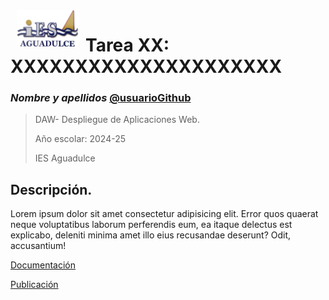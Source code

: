
<img src="./docs/img/logo_ies_aguadulce.png" width="100px" style="float:left;padding: 0 10px;">

# Tarea XX: XXXXXXXXXXXXXXXXXXXXX

### _Nombre y apellidos_ [@usuarioGithub](https://github.com/usuarioGithub)

> DAW- Despliegue de Aplicaciones Web.
> 
> Año escolar: 2024-25
> 
> IES Aguadulce


## Descripción.

Lorem ipsum dolor sit amet consectetur adipisicing elit. Error quos quaerat neque voluptatibus laborum perferendis eum, ea itaque delectus est explicabo, deleniti minima amet illo eius recusandae deserunt? Odit, accusantium!

[Documentación](./docs/tareaXX.md)

[Publicación](http://github.com/usuarioGit/nombreRepositorio)

